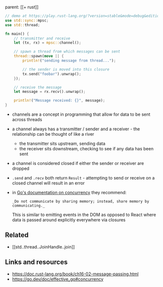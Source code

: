 parent: [[+ rust]]

```rust
// demo at https://play.rust-lang.org/?version=stable&mode=debug&edition=2021&gist=f994113249f18c817cce6f9ae6a22075
use std::sync::mpsc;
use std::thread;

fn main() {
    // transmitter and receive
    let (tx, rx) = mpsc::channel();

    // spawn a thread from which messages can be sent
    thread::spawn(move || {
        println!("sending message from thread...");

        // the sender is moved into this closure
        tx.send("foobar").unwrap();
    });

    // receive the message
    let message = rx.recv().unwrap();

    println!("Message received: {}", message);
}
```

- channels are a concept in programming that allow for data to be sent across
  threads
- a channel always has a transmitter / sender and a receiver - the relationship
  can be thought of like a river
  - the transmitter sits upstream, sending data
  - the receiver sits downstream, checking to see if any data has been sent
- a channel is considered closed if either the sender or receiver are dropped
- `.send` and `.recv` both return `Result` - attempting to send or receive on a
  closed channel will result in an error
- in [Go's documentation on concurrency](https://go.dev/doc/effective_go#concurrency)
  they recommend:

      _Do not communicate by sharing memory; instead, share memory by
      communicating._

  This is similar to emitting events in the DOM as opposed to React where data
  is passed around explicitly everywhere via closures

## Related

- [[std..thread..JoinHandle..join]]

## Links and resources

- https://doc.rust-lang.org/book/ch16-02-message-passing.html
- https://go.dev/doc/effective_go#concurrency
